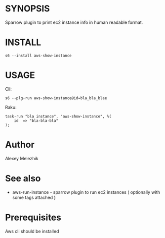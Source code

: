 # SYNOPSIS

Sparrow plugin to print ec2 instance info in human readable format.

# INSTALL

```
s6 --install aws-show-instance
```

# USAGE

Cli:

```
s6 --plg-run aws-show-instance@id=bla_bla_blae
```

Raku:

```
task-run "bla instance", "aws-show-instance", %(
    id  => "bla-bla-bla"
);
```
# Author

Alexey Melezhik

# See also

* aws-run-instance - sparrow plugin to run ec2 instances ( optionally with some tags attached )

# Prerequisites

Aws cli should be installed

